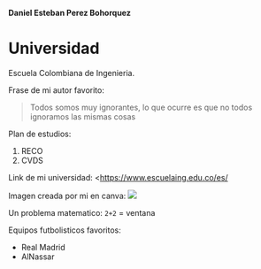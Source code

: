**Daniel Esteban Perez Bohorquez**

# Universidad 
Escuela Colombiana de Ingenieria.

Frase de mi autor favorito:
> Todos somos muy ignorantes, lo que ocurre es que no todos ignoramos las mismas cosas

Plan de estudios:
1. RECO
2. CVDS

Link de mi universidad: <https://www.escuelaing.edu.co/es/

Imagen creada por mi en canva:
![](https://ecichat.com/img/logo.png)

Un problema matematico: `2+2` = ventana 

Equipos futbolisticos favoritos:
* Real Madrid
* AlNassar
